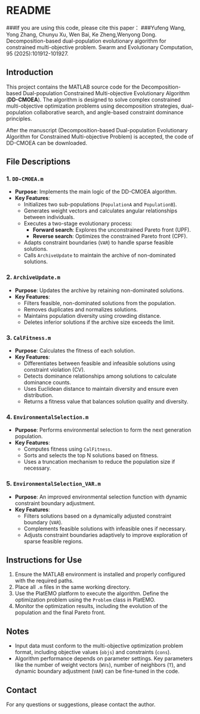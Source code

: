 # README
###If you are using this code, please cite this paper：
###Yufeng Wang, Yong Zhang, Chunyu Xu, Wen Bai, Ke Zheng,Wenyong Dong. Decomposition-based dual-population evolutionary algorithm for constrained multi-objective problem. Swarm and Evolutionary Computation, 95 (2025):101912-101927.


## Introduction
This project contains the MATLAB source code for the Decomposition-based Dual-population Constrained Multi-objective Evolutionary Algorithm (**DD-CMOEA**). The algorithm is designed to solve complex constrained multi-objective optimization problems using decomposition strategies, dual-population collaborative search, and angle-based constraint dominance principles.

After the manuscript (Decomposition-based Dual-population Evolutionary Algorithm for Constrained Multi-objective Problem) is accepted, the code of DD-CMOEA can be downloaded.

## File Descriptions

### 1. **`DD-CMOEA.m`**
- **Purpose**: Implements the main logic of the DD-CMOEA algorithm.
- **Key Features**:
  - Initializes two sub-populations (`PopulationA` and `PopulationB`).
  - Generates weight vectors and calculates angular relationships between individuals.
  - Executes a two-stage evolutionary process:
    - **Forward search**: Explores the unconstrained Pareto front (UPF).
    - **Reverse search**: Optimizes the constrained Pareto front (CPF).
  - Adapts constraint boundaries (`VAR`) to handle sparse feasible solutions.
  - Calls `ArchiveUpdate` to maintain the archive of non-dominated solutions.

### 2. **`ArchiveUpdate.m`**
- **Purpose**: Updates the archive by retaining non-dominated solutions.
- **Key Features**:
  - Filters feasible, non-dominated solutions from the population.
  - Removes duplicates and normalizes solutions.
  - Maintains population diversity using crowding distance.
  - Deletes inferior solutions if the archive size exceeds the limit.

### 3. **`CalFitness.m`**
- **Purpose**: Calculates the fitness of each solution.
- **Key Features**:
  - Differentiates between feasible and infeasible solutions using constraint violation (CV).
  - Detects dominance relationships among solutions to calculate dominance counts.
  - Uses Euclidean distance to maintain diversity and ensure even distribution.
  - Returns a fitness value that balances solution quality and diversity.

### 4. **`EnvironmentalSelection.m`**
- **Purpose**: Performs environmental selection to form the next generation population.
- **Key Features**:
  - Computes fitness using `CalFitness`.
  - Sorts and selects the top N solutions based on fitness.
  - Uses a truncation mechanism to reduce the population size if necessary.

### 5. **`EnvironmentalSelection_VAR.m`**
- **Purpose**: An improved environmental selection function with dynamic constraint boundary adjustment.
- **Key Features**:
  - Filters solutions based on a dynamically adjusted constraint boundary (`VAR`).
  - Complements feasible solutions with infeasible ones if necessary.
  - Adjusts constraint boundaries adaptively to improve exploration of sparse feasible regions.

## Instructions for Use

1. Ensure the MATLAB environment is installed and properly configured with the required paths.
2. Place all `.m` files in the same working directory.
3. Use the PlatEMO platform to execute the algorithm. Define the optimization problem using the `Problem` class in PlatEMO.
4. Monitor the optimization results, including the evolution of the population and the final Pareto front.

## Notes
- Input data must conform to the multi-objective optimization problem format, including objective values (`objs`) and constraints (`cons`).
- Algorithm performance depends on parameter settings. Key parameters like the number of weight vectors (`WVs`), number of neighbors (`T`), and dynamic boundary adjustment (`VAR`) can be fine-tuned in the code.


## Contact
For any questions or suggestions, please contact the author.
